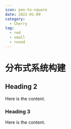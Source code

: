 ```yaml
---
icon: pen-to-square
date: 2022-01-09
category:
  - Cherry
tag:
  - red
  - small
  - round
---
```


# 分布式系统构建

## Heading 2

Here is the content.

### Heading 3

Here is the content.
